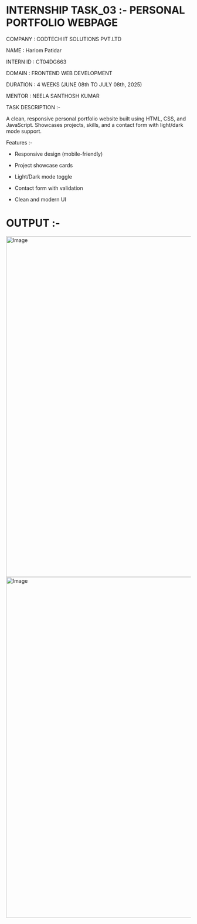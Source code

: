 # INTERNSHIP TASK_03 :- PERSONAL PORTFOLIO WEBPAGE

COMPANY : CODTECH IT SOLUTIONS PVT.LTD

NAME : Hariom Patidar

INTERN ID : CT04DG663

DOMAIN : FRONTEND WEB DEVELOPMENT

DURATION : 4 WEEKS (JUNE 08th TO JULY 08th, 2025)

MENTOR : NEELA SANTHOSH KUMAR

TASK DESCRIPTION :-

A clean, responsive personal portfolio website built using HTML, CSS, and JavaScript. Showcases projects, skills, and a contact form with light/dark mode support.

Features :-

- Responsive design (mobile-friendly)
  
- Project showcase cards
  
- Light/Dark mode toggle
  
- Contact form with validation
  
- Clean and modern UI

# OUTPUT :-

<img width="1919" height="928" alt="Image" src="https://github.com/user-attachments/assets/729c4bd1-d136-47b9-9b17-1c9ee301bae8" />

<img width="1919" height="928" alt="Image" src="https://github.com/user-attachments/assets/a76ad314-094d-4ffc-b11c-eb7672ead821" />
